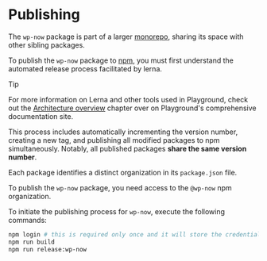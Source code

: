 # Publishing

The `wp-now` package is part of a larger [monorepo](https://github.com/WordPress/playground-tools), sharing its space with other sibling packages.

To publish the `wp-now` package to [npm](https://www.npmjs.com/package/@wp-now/wp-now), you must first understand the automated release process facilitated by lerna.

> [!TIP]
> For more information on Lerna and other tools used in Playground, check out the [Architecture overview](https://wordpress.github.io/wordpress-playground/architecture/index) chapter over on Playground's comprehensive documentation site.

This process includes automatically incrementing the version number, creating a new tag, and publishing all modified packages to npm simultaneously. Notably, all published packages **share the same version number**.

 Each package identifies a distinct organization in its `package.json` file.
 
 To publish the `wp-now` package, you need access to the `@wp-now` npm organization.

 To initiate the publishing process for `wp-now`, execute the following commands:

 ```bash
 npm login # this is required only once and it will store the credentials in ~/.npmrc file.
 npm run build
 npm run release:wp-now
 ```